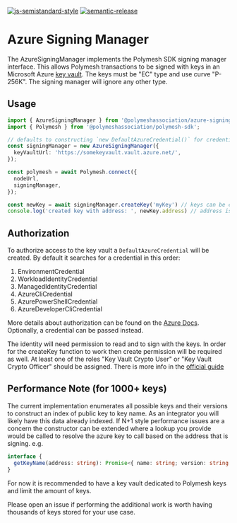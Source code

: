 [![js-semistandard-style](https://img.shields.io/badge/code%20style-semistandard-brightgreen.svg?style=flat-square)](https://github.com/standard/semistandard)
[![semantic-release](https://img.shields.io/badge/%20%20%F0%9F%93%A6%F0%9F%9A%80-semantic--release-e10079.svg)](https://github.com/semantic-release/semantic-release)

# Azure Signing Manager

The AzureSigningManager implements the Polymesh SDK signing manager interface. This allows Polymesh transactions to be signed with keys in an Microsoft Azure [key vault](https://azure.microsoft.com/en-us/products/key-vault). The keys must be "EC"
type and use curve "P-256K". The signing manager will ignore any other type.

## Usage

```typescript
import { AzureSigningManager } from '@polymeshassociation/azure-signing-manager';
import { Polymesh } from '@polymeshassociation/polymesh-sdk';

// defaults to constructing `new DefaultAzureCredential()` for credential
const signingManager = new AzureSigningManager({
  keyVaultUrl: 'https://somekeyvault.vault.azure.net/',
});

const polymesh = await Polymesh.connect({
  nodeUrl,
  signingManager,
});

const newKey = await signingManager.createKey('myKey') // keys can be created in the Azure UI or CLI as well
console.log('created key with address: ', newKey.address) // address is the primary way of specifying public keys on Polymesh
```

## Authorization

To authorize access to the key vault a `DefaultAzureCredential` will be created. By default it searches for a credential in this order:

1. EnvironmentCredential
1. WorkloadIdentityCredential
1. ManagedIdentityCredential
1. AzureCliCredential
1. AzurePowerShellCredential
1. AzureDeveloperCliCredential

More details about authorization can be found on the [Azure Docs](https://learn.microsoft.com/en-us/javascript/api/@azure/identity/defaultazurecredential?view=azure-node-latest#@azure-identity-defaultazurecredential-constructor). Optionally, a credential can be passed instead.

The identity will need permission to read and to sign with the keys. In order for the createKey function to work then create permission will be required as well. At least one of the roles "Key Vault Crypto User" or "Key Vault Crypto Officer" should be assigned. There is more info in the [official guide](https://learn.microsoft.com/en-us/azure/key-vault/general/rbac-guide)

## Performance Note (for 1000+ keys)

The current implementation enumerates all possible keys and their versions to construct an index of public key to key name. As an integrator you will likely have this data already indexed. If N+1 style performance issues are a concern the constructor can be extended where a lookup you provide would be called to resolve the azure key to call based on the address that is signing. e.g.

```ts
interface {
  getKeyName(address: string): Promise<{ name: string; version: string }>
}
```

For now it is recommended to have a key vault dedicated to Polymesh keys and limit the amount of keys.

Please open an issue if performing the additional work is worth having thousands of keys stored for your use case.
